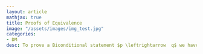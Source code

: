 ```yaml
---
layout: article
mathjax: true
title: Proofs of Equivalence
image: "/assets/images/img_test.jpg"
categories:
- DM
desc: To prove a Biconditional statement $p \leftrightarrow  q$ we have to prove that both statements $p \to q$ and $q \to p$ are true.

































































































































































































































































































































































 
imagealt: 
---
```


To prove a [Biconditional]({% post_url 2020-01-16-biconditional %}) statement $p \leftrightarrow  q$ we have to prove that both statements $p \to q$ and $q \to p$ are true.

































































































































































































































































































































































$$p \leftrightarrow q \to (p \to q ) \wedge (q \to p)$$
































































































































































































































































































































































